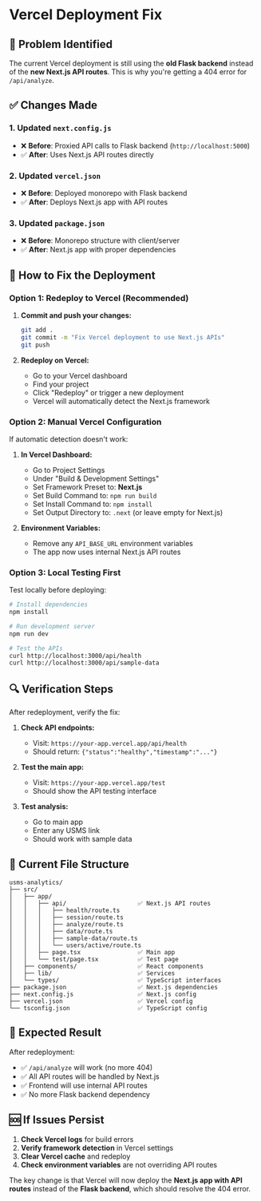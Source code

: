 # Vercel Deployment Fix

## 🚨 Problem Identified

The current Vercel deployment is still using the **old Flask backend** instead of the **new Next.js API routes**. This is why you're getting a 404 error for `/api/analyze`.

## ✅ Changes Made

### 1. **Updated `next.config.js`**
- ❌ **Before**: Proxied API calls to Flask backend (`http://localhost:5000`)
- ✅ **After**: Uses Next.js API routes directly

### 2. **Updated `vercel.json`**
- ❌ **Before**: Deployed monorepo with Flask backend
- ✅ **After**: Deploys Next.js app with API routes

### 3. **Updated `package.json`**
- ❌ **Before**: Monorepo structure with client/server
- ✅ **After**: Next.js app with proper dependencies

## 🚀 How to Fix the Deployment

### Option 1: Redeploy to Vercel (Recommended)

1. **Commit and push your changes:**
   ```bash
   git add .
   git commit -m "Fix Vercel deployment to use Next.js APIs"
   git push
   ```

2. **Redeploy on Vercel:**
   - Go to your Vercel dashboard
   - Find your project
   - Click "Redeploy" or trigger a new deployment
   - Vercel will automatically detect the Next.js framework

### Option 2: Manual Vercel Configuration

If automatic detection doesn't work:

1. **In Vercel Dashboard:**
   - Go to Project Settings
   - Under "Build & Development Settings"
   - Set Framework Preset to: **Next.js**
   - Set Build Command to: `npm run build`
   - Set Install Command to: `npm install`
   - Set Output Directory to: `.next` (or leave empty for Next.js)

2. **Environment Variables:**
   - Remove any `API_BASE_URL` environment variables
   - The app now uses internal Next.js API routes

### Option 3: Local Testing First

Test locally before deploying:

```bash
# Install dependencies
npm install

# Run development server
npm run dev

# Test the APIs
curl http://localhost:3000/api/health
curl http://localhost:3000/api/sample-data
```

## 🔍 Verification Steps

After redeployment, verify the fix:

1. **Check API endpoints:**
   - Visit: `https://your-app.vercel.app/api/health`
   - Should return: `{"status":"healthy","timestamp":"..."}`

2. **Test the main app:**
   - Visit: `https://your-app.vercel.app/test`
   - Should show the API testing interface

3. **Test analysis:**
   - Go to main app
   - Enter any USMS link
   - Should work with sample data

## 📁 Current File Structure

```
usms-analytics/
├── src/
│   ├── app/
│   │   ├── api/                    ✅ Next.js API routes
│   │   │   ├── health/route.ts
│   │   │   ├── session/route.ts
│   │   │   ├── analyze/route.ts
│   │   │   ├── data/route.ts
│   │   │   ├── sample-data/route.ts
│   │   │   └── users/active/route.ts
│   │   ├── page.tsx                ✅ Main app
│   │   └── test/page.tsx           ✅ Test page
│   ├── components/                 ✅ React components
│   ├── lib/                        ✅ Services
│   └── types/                      ✅ TypeScript interfaces
├── package.json                    ✅ Next.js dependencies
├── next.config.js                  ✅ Next.js config
├── vercel.json                     ✅ Vercel config
└── tsconfig.json                   ✅ TypeScript config
```

## 🎯 Expected Result

After redeployment:
- ✅ `/api/analyze` will work (no more 404)
- ✅ All API routes will be handled by Next.js
- ✅ Frontend will use internal API routes
- ✅ No more Flask backend dependency

## 🆘 If Issues Persist

1. **Check Vercel logs** for build errors
2. **Verify framework detection** in Vercel settings
3. **Clear Vercel cache** and redeploy
4. **Check environment variables** are not overriding API routes

The key change is that Vercel will now deploy the **Next.js app with API routes** instead of the **Flask backend**, which should resolve the 404 error. 